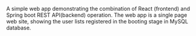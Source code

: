 A simple web app demonstrating the combination of React (frontend) and Spring boot REST API(backend) operation. 
The web app is a single page web site, showing the user lists registered in the booting stage in MySQL database.
